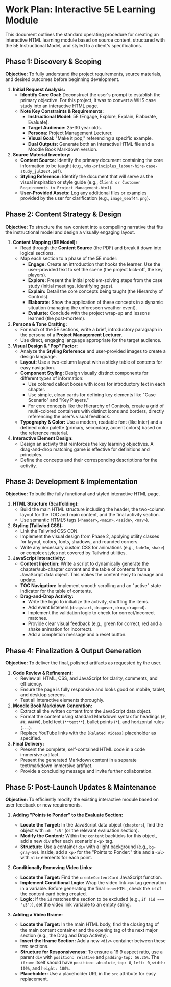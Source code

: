 # Work Plan: Interactive 5E Learning Module

This document outlines the standard operating procedure for creating an interactive HTML learning module based on source content, structured with the 5E Instructional Model, and styled to a client's specifications.

## Phase 1: Discovery & Scoping

**Objective:** To fully understand the project requirements, source materials, and desired outcomes before beginning development.

1. **Initial Request Analysis:**
   * **Identify Core Goal:** Deconstruct the user's prompt to establish the primary objective. For this project, it was to convert a WHS case study into an interactive HTML page.
   * **Note Key Constraints & Requirements:**
     * **Instructional Model:** 5E (Engage, Explore, Explain, Elaborate, Evaluate).
     * **Target Audience:** 25-30 year olds.
     * **Persona:** Project Management Lecturer.
     * **Visual Goal:** "Make it pop," referencing a specific example.
     * **Dual Outputs:** Generate both an interactive HTML file and a Moodle Book Markdown version.
2. **Source Material Inventory:**
   * **Content Source:** Identify the primary document containing the core information to be taught (e.g., `whs-principles_labour-hire-case-study_jul2024.pdf`).
   * **Styling Reference:** Identify the document that will serve as the visual inspiration or style guide (e.g., `Client or Customer Requirements in Project Management.html`).
   * **User-Provided Assets:** Log any additional files or examples provided by the user for clarification (e.g., `image_6eaf44.png`).

## Phase 2: Content Strategy & Design

**Objective:** To structure the raw content into a compelling narrative that fits the instructional model and design a visually engaging layout.

1. **Content Mapping (5E Model):**
   * Read through the **Content Source** (the PDF) and break it down into logical sections.
   * Map each section to a phase of the 5E model:
     * **Engage:** Create an introduction that hooks the learner. Use the user-provided text to set the scene (the project kick-off, the key players).
     * **Explore:** Present the initial problem-solving steps from the case study (initial meetings, identifying gaps).
     * **Explain:** Detail the core concepts being taught (the Hierarchy of Controls).
     * **Elaborate:** Show the application of these concepts in a dynamic situation (managing the unforeseen weather event).
     * **Evaluate:** Conclude with the project wrap-up and lessons learned (the post-mortem).
2. **Persona & Tone Crafting:**
   * For each of the 5E sections, write a brief, introductory paragraph in the persona of a **Project Management Lecturer**.
   * Use direct, engaging language appropriate for the target audience.
3. **Visual Design & "Pop" Factor:**
   * Analyze the **Styling Reference** and user-provided images to create a design language.
   * **Layout:** Use a two-column layout with a sticky table of contents for easy navigation.
   * **Component Styling:** Design visually distinct components for different types of information:
     * Use colored callout boxes with icons for introductory text in each chapter.
     * Use simple, clean cards for defining key elements like "Case Scenario" and "Key Players."
     * For core concepts like the Hierarchy of Controls, create a grid of multi-colored containers with distinct icons and borders, directly referencing the user's visual feedback.
   * **Typography & Color:** Use a modern, readable font (like Inter) and a defined color palette (primary, secondary, accent colors) based on the reference material.
4. **Interactive Element Design:**
   * Design an activity that reinforces the key learning objectives. A drag-and-drop matching game is effective for definitions and principles.
   * Define the concepts and their corresponding descriptions for the activity.

## Phase 3: Development & Implementation

**Objective:** To build the fully functional and styled interactive HTML page.

1. **HTML Structure (Scaffolding):**
   * Build the main HTML structure including the header, the two-column layout for the TOC and main content, and the final activity section.
   * Use semantic HTML5 tags (`<header>`, `<main>`, `<aside>`, `<nav>`).
2. **Styling (Tailwind CSS):**
   * Link the Tailwind CSS CDN.
   * Implement the visual design from Phase 2, applying utility classes for layout, colors, fonts, shadows, and rounded corners.
   * Write any necessary custom CSS for animations (e.g., `fadeIn`, `shake`) or complex styles not covered by Tailwind utilities.
3. **JavaScript Interactivity:**
   * **Content Injection:** Write a script to dynamically generate the chapter/sub-chapter content and the table of contents from a JavaScript data object. This makes the content easy to manage and update.
   * **TOC Navigation:** Implement smooth scrolling and an "active" state indicator for the table of contents.
   * **Drag-and-Drop Activity:**
     * Write the logic to initialize the activity, shuffling the items.
     * Add event listeners (`dragstart`, `dragover`, `drop`, `dragend`).
     * Implement the validation logic to check for correct/incorrect matches.
     * Provide clear visual feedback (e.g., green for correct, red and a shake animation for incorrect).
     * Add a completion message and a reset button.

## Phase 4: Finalization & Output Generation

**Objective:** To deliver the final, polished artifacts as requested by the user.

1. **Code Review & Refinement:**
   * Review all HTML, CSS, and JavaScript for clarity, comments, and efficiency.
   * Ensure the page is fully responsive and looks good on mobile, tablet, and desktop screens.
   * Test all interactive elements thoroughly.
2. **Moodle Book Markdown Generation:**
   * Extract all the written content from the JavaScript data object.
   * Format the content using standard Markdown syntax for headings (`#`, `##`, `#####`), bold text (`**text**`), bullet points (`*`), and horizontal rules (`---`).
   * Replace YouTube links with the `[Related Videos]` placeholder as specified.
3. **Final Delivery:**
   * Present the complete, self-contained HTML code in a code immersive artifact.
   * Present the generated Markdown content in a separate text/markdown immersive artifact.
   * Provide a concluding message and invite further collaboration.

## Phase 5: Post-Launch Updates & Maintenance

**Objective:** To efficiently modify the existing interactive module based on user feedback or new requirements.

1. **Adding "Points to Ponder" to the Evaluate Section:**
   * **Locate the Target:** In the JavaScript data object (`chapters`), find the object with `id: 'c5'` (or the relevant evaluation section).
   * **Modify the Content:** Within the `content` backticks for this object, add a new `div` after each scenario's `<p>` tag.
   * **Structure:** Use a container `div` with a light background (e.g., `bg-gray-50`). Inside, add a `<p>` for the "Points to Ponder:" title and a `<ul>` with `<li>` elements for each point.

2. **Conditionally Removing Video Links:**
   * **Locate the Target:** Find the `createContentCard` JavaScript function.
   * **Implement Conditional Logic:** Wrap the video link `<a>` tag generation in a variable. Before generating the final `innerHTML`, check the `id` of the content card being created.
   * **Logic:** If the `id` matches the section to be excluded (e.g., `if (id === 'c5')`), set the video link variable to an empty string.

3. **Adding a Video Iframe:**
   * **Locate the Target:** In the main HTML body, find the closing tag of the main content container and the opening tag of the next major section (e.g., the Drag and Drop Activity).
   * **Insert the Iframe Section:** Add a new `<div>` container between these two sections.
   * **Structure for Responsiveness:** To ensure a 16:9 aspect ratio, use a parent `div` with `position: relative` and `padding-top: 56.25%`. The `iframe` itself should have `position: absolute`, `top: 0`, `left: 0`, `width: 100%`, and `height: 100%`.
   * **Placeholder:** Use a placeholder URL in the `src` attribute for easy replacement.

